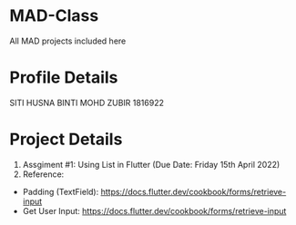 # MAD-Class
All MAD projects included here

# Profile Details
SITI HUSNA BINTI MOHD ZUBIR 
1816922

# Project Details 
1. Assgiment #1: Using List in Flutter (Due Date: Friday 15th April 2022)
2. Reference: 
- Padding (TextField): https://docs.flutter.dev/cookbook/forms/retrieve-input
- Get User Input: https://docs.flutter.dev/cookbook/forms/retrieve-input
